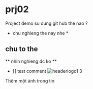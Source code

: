 # prj02
Project demo su dung git hub the nao ? 

* chu nghieng the nay nhe * 
## chu to the 
** nhin nghieng dc ko ** 
* [] test comment 
![headerlogo1 3](https://cloud.githubusercontent.com/assets/322012/22060246/9a483638-dda2-11e6-8e89-16585a066b53.png)

Thêm một ảnh trong tin 
